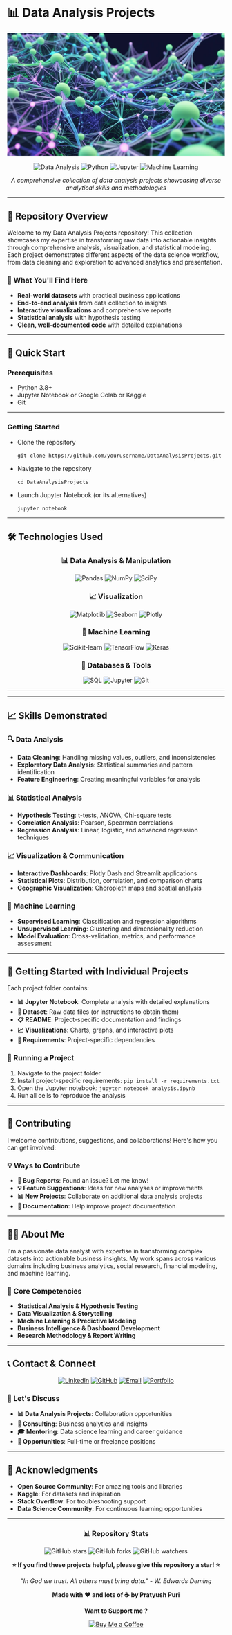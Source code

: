 # 📊 Data Analysis Projects

![new](/assets/datanaly.jpg)

<div align="center">

![Data Analysis](https://img.shields.io/badge/Data-Analysis-blue?style=for-the-badge)
![Python](https://img.shields.io/badge/Python-3.8+-yellow?style=for-the-badge&logo=python)
![Jupyter](https://img.shields.io/badge/Jupyter-Notebook-orange?style=for-the-badge&logo=jupyter)
![Machine Learning](https://img.shields.io/badge/Machine-Learning-green?style=for-the-badge)

*A comprehensive collection of data analysis projects showcasing diverse analytical skills and methodologies*

</div>

---

## 🎯 Repository Overview

Welcome to my Data Analysis Projects repository! This collection showcases my expertise in transforming raw data into actionable insights through comprehensive analysis, visualization, and statistical modeling. Each project demonstrates different aspects of the data science workflow, from data cleaning and exploration to advanced analytics and presentation.

### 🌟 What You'll Find Here
- **Real-world datasets** with practical business applications
- **End-to-end analysis** from data collection to insights
- **Interactive visualizations** and comprehensive reports
- **Statistical analysis** with hypothesis testing
- **Clean, well-documented code** with detailed explanations

---

## 🚀 Quick Start

### Prerequisites
- Python 3.8+
- Jupyter Notebook or Google Colab or Kaggle
- Git

---


### Getting Started

- Clone the repository
  ```
  git clone https://github.com/yourusername/DataAnalysisProjects.git
  ```
  
- Navigate to the repository
  ```
  cd DataAnalysisProjects
  ```

- Launch Jupyter Notebook (or its alternatives)
  ```
  jupyter notebook
  ```

---

## 🛠️ Technologies Used

<div align="center">

### 📊 Data Analysis & Manipulation
![Pandas](https://img.shields.io/badge/-Pandas-150458?logo=pandas&logoColor=white)
![NumPy](https://img.shields.io/badge/-NumPy-013243?logo=numpy&logoColor=white)
![SciPy](https://img.shields.io/badge/-SciPy-8CAAE6?logo=scipy&logoColor=white)

### 📈 Visualization
![Matplotlib](https://img.shields.io/badge/-Matplotlib-11557c?logo=python&logoColor=white)
![Seaborn](https://img.shields.io/badge/-Seaborn-3776ab?logo=python&logoColor=white)
![Plotly](https://img.shields.io/badge/-Plotly-3F4F75?logo=plotly&logoColor=white)

### 🤖 Machine Learning
![Scikit-learn](https://img.shields.io/badge/-Scikit--learn-F7931E?logo=scikit-learn&logoColor=white)
![TensorFlow](https://img.shields.io/badge/-TensorFlow-FF6F00?logo=tensorflow&logoColor=white)
![Keras](https://img.shields.io/badge/-Keras-D00000?logo=keras&logoColor=white)

### 💾 Databases & Tools
![SQL](https://img.shields.io/badge/-SQL-4479A1?logo=mysql&logoColor=white)
![Jupyter](https://img.shields.io/badge/-Jupyter-F37626?logo=jupyter&logoColor=white)
![Git](https://img.shields.io/badge/-Git-F05032?logo=git&logoColor=white)

</div>

---

<!--
## 📁 Repository Structure

  📦 DataAnalysisProjects/
├── 📁 Social_Media_Addiction_Analysis/
│ ├── 📊 notebook.ipynb
│ ├── 📄 data.csv
│ ├── 📈 visualizations/
│ └── 📋 README.md
├── 📁 Ecommerce_Sales_Dashboard/
│ ├── 📊 analysis.ipynb
│ ├── 🖥️ dashboard.py
│ └── 📋 README.md
├── 📁 COVID19_Impact_Analysis/
│ ├── 📊 covid_analysis.ipynb
│ ├── 📄 datasets/
│ └── 📋 README.md
├── 📁 assets/
│ └── 🖼️ images/
├── 📄 requirements.txt
├── 📄 README.md
└── 📄 LICENSE
-->

---

## 📈 Skills Demonstrated

### 🔍 Data Analysis
- **Data Cleaning**: Handling missing values, outliers, and inconsistencies
- **Exploratory Data Analysis**: Statistical summaries and pattern identification
- **Feature Engineering**: Creating meaningful variables for analysis

### 📊 Statistical Analysis
- **Hypothesis Testing**: t-tests, ANOVA, Chi-square tests
- **Correlation Analysis**: Pearson, Spearman correlations
- **Regression Analysis**: Linear, logistic, and advanced regression techniques

### 📈 Visualization & Communication
- **Interactive Dashboards**: Plotly Dash and Streamlit applications
- **Statistical Plots**: Distribution, correlation, and comparison charts
- **Geographic Visualization**: Choropleth maps and spatial analysis

### 🤖 Machine Learning
- **Supervised Learning**: Classification and regression algorithms
- **Unsupervised Learning**: Clustering and dimensionality reduction
- **Model Evaluation**: Cross-validation, metrics, and performance assessment

---

## 🚀 Getting Started with Individual Projects

Each project folder contains:
- **📊 Jupyter Notebook**: Complete analysis with detailed explanations
- **📄 Dataset**: Raw data files (or instructions to obtain them)
- **📋 README**: Project-specific documentation and findings
- **📈 Visualizations**: Charts, graphs, and interactive plots
- **📝 Requirements**: Project-specific dependencies

### 🔧 Running a Project
1. Navigate to the project folder
2. Install project-specific requirements: `pip install -r requirements.txt`
3. Open the Jupyter notebook: `jupyter notebook analysis.ipynb`
4. Run all cells to reproduce the analysis

---

## 🤝 Contributing

I welcome contributions, suggestions, and collaborations! Here's how you can get involved:

### 💡 Ways to Contribute
- **🐛 Bug Reports**: Found an issue? Let me know!
- **💡 Feature Suggestions**: Ideas for new analyses or improvements
- **📊 New Projects**: Collaborate on additional data analysis projects
- **📝 Documentation**: Help improve project documentation

---

## 👨‍💻 About Me

I'm a passionate data analyst with expertise in transforming complex datasets into actionable business insights. My work spans across various domains including business analytics, social research, financial modeling, and machine learning.

### 🎯 Core Competencies
- **Statistical Analysis & Hypothesis Testing**
- **Data Visualization & Storytelling**
- **Machine Learning & Predictive Modeling**
- **Business Intelligence & Dashboard Development**
- **Research Methodology & Report Writing**

---

## 📞 Contact & Connect

<div align="center">

[![LinkedIn](https://img.shields.io/badge/LinkedIn-Connect-blue?style=for-the-badge&logo=linkedin)](https://www.linkedin.com/in/pratyushpuri)
[![GitHub](https://img.shields.io/badge/GitHub-Follow-black?style=for-the-badge&logo=github)](https://github.com/PratyushPuri)
[![Email](https://img.shields.io/badge/Email-Contact-red?style=for-the-badge&logo=gmail)](mailto:pratyushpuri17@gmail.com)
[![Portfolio](https://img.shields.io/badge/Portfolio-Visit-green?style=for-the-badge&logo=web)](https://pratyushpuri.github.io/PratyushProfile)

</div>

### 💬 Let's Discuss
- **📊 Data Analysis Projects**: Collaboration opportunities
- **🤝 Consulting**: Business analytics and insights
- **🎓 Mentoring**: Data science learning and career guidance
- **💼 Opportunities**: Full-time or freelance positions

---

## 🙏 Acknowledgments

- **Open Source Community**: For amazing tools and libraries
- **Kaggle**: For datasets and inspiration
- **Stack Overflow**: For troubleshooting support
- **Data Science Community**: For continuous learning opportunities

---

<div align="center">

### 📊 Repository Stats

![GitHub stars](https://img.shields.io/github/stars/PratyushPuri/DataAnalysisProjects?style=social)
![GitHub forks](https://img.shields.io/github/forks/PratyushPuri/DataAnalysisProjects?style=social)
![GitHub watchers](https://img.shields.io/github/watchers/PratyushPuri/DataAnalysisProjects?style=social)

**⭐ If you find these projects helpful, please give this repository a star! ⭐**

*"In God we trust. All others must bring data." - W. Edwards Deming*

**Made with ❤️ and lots of ☕ by Pratyush Puri**

**Want to Support me ?**

[![Buy Me a Coffee](https://img.shields.io/badge/-Buy%20Me%20a%20Coffee-FF813F?logo=buy-me-a-coffee&logoColor=white)](https://www.buymeacoffee.com/pratyushpuri)
</div>
